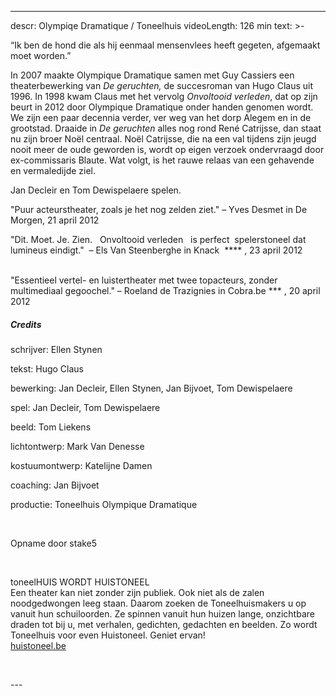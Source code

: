 
---
descr: Olympiqe Dramatique / Toneelhuis
videoLength: 126 min
text: >-
  <p> “Ik ben de hond die als hij eenmaal mensenvlees heeft gegeten, afgemaakt moet worden.” &nbsp; &nbsp; &nbsp; &nbsp; &nbsp; &nbsp; &nbsp; &nbsp;</p><p>In 2007 maakte Olympique Dramatique samen met Guy Cassiers een theaterbewerking van <em>De geruchten, </em>de succesroman van Hugo Claus uit 1996. In 1998 kwam Claus met het vervolg <em>Onvoltooid verleden</em>, dat op zijn beurt in 2012 door Olympique Dramatique onder handen genomen wordt. We zijn een paar decennia verder, ver weg van het dorp Alegem en in de grootstad. Draaide in <em>De geruchten </em>alles nog rond René Catrijsse, dan staat nu zijn broer Noël centraal. Noël Catrijsse, die na een val tijdens zijn jeugd nooit meer de oude geworden is, wordt op eigen verzoek ondervraagd door ex-commissaris Blaute. Wat volgt, is het rauwe relaas van een gehavende en vermaledijde ziel.</p><p>Jan Decleir en Tom Dewispelaere spelen.</p><p>"Puur acteurstheater, zoals je het nog zelden ziet." – Yves Desmet in De Morgen, 21 april 2012 &nbsp; &nbsp; &nbsp; &nbsp; &nbsp; &nbsp; &nbsp; &nbsp; &nbsp; &nbsp; &nbsp; &nbsp;</p><p>"Dit. Moet. Je. Zien. &nbsp; Onvoltooid verleden &nbsp; is perfect &nbsp;spelerstoneel dat lumineus eindigt." &nbsp;– Els Van Steenberghe in Knack &nbsp;**** , 23 april 2012 &nbsp; &nbsp; &nbsp; &nbsp; &nbsp; &nbsp; &nbsp; &nbsp; &nbsp; &nbsp; &nbsp; &nbsp;</p><p>"Essentieel vertel- en luistertheater met twee topacteurs, zonder multimediaal gegoochel." – Roeland de Trazignies in Cobra.be *** , 20 april 2012 &nbsp; &nbsp; &nbsp; &nbsp; &nbsp; &nbsp; &nbsp; &nbsp; &nbsp; &nbsp; &nbsp; &nbsp;</p><h5>Credits</h5><p>schrijver: Ellen Stynen </p><p>tekst: Hugo Claus </p><p>bewerking: Jan Decleir, Ellen Stynen, Jan Bijvoet, Tom Dewispelaere </p><p>spel: Jan Decleir, Tom Dewispelaere </p><p>beeld: Tom Liekens </p><p>lichtontwerp: Mark Van Denesse </p><p>kostuumontwerp: Katelijne Damen </p><p>coaching: Jan Bijvoet </p><p>productie: Toneelhuis Olympique Dramatique</p><p>‍</p><p>Opname door stake5</p><ul> &nbsp; &nbsp; &nbsp; &nbsp; &nbsp; &nbsp; &nbsp; &nbsp; &nbsp; &nbsp; &nbsp; &nbsp; &nbsp; &nbsp; &nbsp; &nbsp; &nbsp; &nbsp; &nbsp; &nbsp; &nbsp; &nbsp;</ul><p>toneelHUIS WORDT HUISTONEEL<br>Een theater kan niet zonder zijn publiek. Ook niet als de zalen noodgedwongen leeg staan. Daarom zoeken de Toneelhuismakers u op vanuit hun schuiloorden. Ze spinnen vanuit hun huizen lange, onzichtbare draden tot bij u, met verhalen, gedichten, gedachten en beelden. Zo wordt Toneelhuis voor even Huistoneel. Geniet ervan!<br><a href="http://huistoneel.be/" target="_blank">huistoneel.be</a></p><p>‍</p>
---
